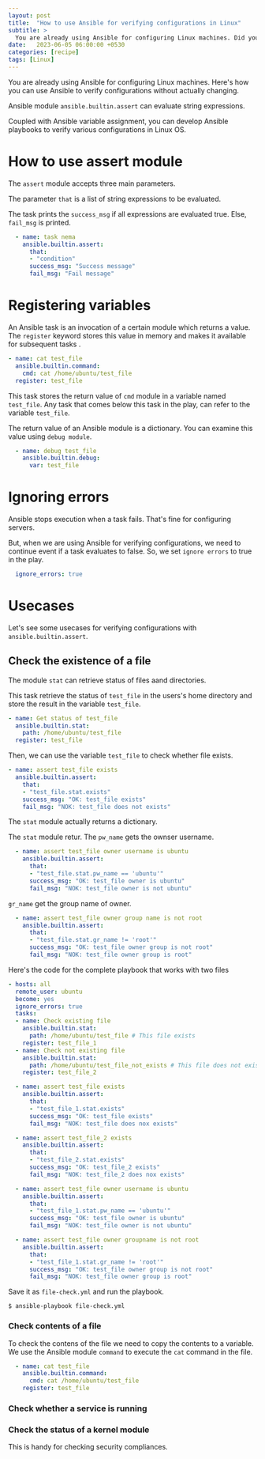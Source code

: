 ```yaml
---
layout: post
title:  "How to use Ansible for verifying configurations in Linux"
subtitle: > 
  You are already using Ansible for configuring Linux machines. Did you know that Ansible can also verify configurations without actually changing anything.
date:   2023-06-05 06:00:00 +0530
categories: [recipe]
tags: [Linux]
---
```


<div class="header-highlight">
You are already using Ansible for configuring Linux machines. Here's how you can use Ansible to verify configurations without actually changing.
</div>

Ansible module `ansible.builtin.assert` can evaluate string expressions. 

Coupled with Ansible variable assignment, you can develop Ansible playbooks to verify various configurations in Linux OS.

# How to use assert module

The `assert` module accepts three main parameters.

The parameter `that` is a list of string expressions to be evaluated.

The task prints the `success_msg` if all expressions are evaluated true. Else, `fail_msg` is printed.

```yaml
  - name: task nema
    ansible.builtin.assert:
      that: 
      - "condition"
      success_msg: "Success message"
      fail_msg: "Fail message"
```

# Registering variables

An Ansible task is an invocation of a certain module which returns a value. The `register` keyword stores this value in memory and makes it available for subsequent tasks .

```yaml
- name: cat test_file
  ansible.builtin.command:
    cmd: cat /home/ubuntu/test_file
  register: test_file
```

This task stores the return value of `cmd` module in a variable named `test_file`. Any task that comes below this task in the play, can refer to the variable `test_file`.

The return value of an Ansible module is a dictionary. You can examine this value using `debug module`.

```yaml
  - name: debug test_file
    ansible.builtin.debug:
      var: test_file
```



# Ignoring errors

Ansible stops execution when a task fails. That's fine for configuring servers.

But, when we are using Ansible for verifying configurations, we need to continue event if a task evaluates to false. 
So, we set `ignore errors` to true in the play.

```yaml
  ignore_errors: true
```

# Usecases

Let's see some usecases for verifying configurations with `ansible.builtin.assert`.

## Check the existence of a file

The module `stat` can retrieve status of files aand directories.

This task retrieve the status of `test_file` in the users's home directory and store the result in the variable `test_file`.

```yaml
- name: Get status of test_file
  ansible.builtin.stat:
    path: /home/ubuntu/test_file
  register: test_file
```

Then, we can use the variable `test_file` to check whether file exists.

```yaml
- name: assert test_file exists
  ansible.builtin.assert:
    that: 
    - "test_file.stat.exists"
    success_msg: "OK: test_file exists"
    fail_msg: "NOK: test_file does not exists"
```


The `stat` module actually returns a dictionary. 

The `stat` module retur. The `pw_name` gets the ownser username.

```yaml
  - name: assert test_file owner username is ubuntu
    ansible.builtin.assert:
      that: 
      - "test_file.stat.pw_name == 'ubuntu'"
      success_msg: "OK: test_file owner is ubuntu"
      fail_msg: "NOK: test_file owner is not ubuntu"
```

`gr_name` get the group name of owner.

```yaml
  - name: assert test_file owner group name is not root
    ansible.builtin.assert:
      that: 
      - "test_file.stat.gr_name != 'root'"
      success_msg: "OK: test_file owner group is not root"
      fail_msg: "NOK: test_file owner group is root"
```

Here's the code for the complete playbook that works with two files

```yaml
- hosts: all
  remote_user: ubuntu
  become: yes
  ignore_errors: true
  tasks:
  - name: Check existing file
    ansible.builtin.stat:
      path: /home/ubuntu/test_file # This file exists
    register: test_file_1
  - name: Check not existing file
    ansible.builtin.stat:
      path: /home/ubuntu/test_file_not_exists # This file does not exists
    register: test_file_2

  - name: assert test_file exists
    ansible.builtin.assert:
      that: 
      - "test_file_1.stat.exists"
      success_msg: "OK: test_file exists"
      fail_msg: "NOK: test_file does nox exists"

  - name: assert test_file_2 exists
    ansible.builtin.assert:
      that: 
      - "test_file_2.stat.exists"
      success_msg: "OK: test_file_2 exists"
      fail_msg: "NOK: test_file_2 does nox exists"

  - name: assert test_file owner username is ubuntu
    ansible.builtin.assert:
      that: 
      - "test_file_1.stat.pw_name == 'ubuntu'"
      success_msg: "OK: test_file owner is ubuntu"
      fail_msg: "NOK: test_file owner is not ubuntu"

  - name: assert test_file owner groupname is not root
    ansible.builtin.assert:
      that: 
      - "test_file_1.stat.gr_name != 'root'"
      success_msg: "OK: test_file owner group is not root"
      fail_msg: "NOK: test_file owner group is root"
```

Save it as `file-check.yml` and run the playbook.

```shell
$ ansible-playbook file-check.yml
```

### Check contents of a file

To check the contens of the file we need to copy the contents to a variable.
We use the Ansible module `command` to execute the `cat` command in the file.

```yaml
  - name: cat test_file
    ansible.builtin.command:
      cmd: cat /home/ubuntu/test_file
    register: test_file
```



### Check whether a service is running



### Check the status of a kernel module


This is handy for checking security compliances.